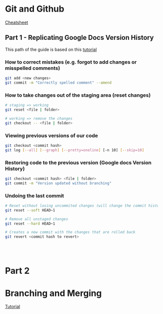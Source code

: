 # Git and Github

[Cheatsheet](https://supersimpledev.github.io/references/git-github-reference.pdf)

## Part 1 - Replicating Google Docs Version History

This path of the guide is based on this [tutorial](https://www.youtube.com/watch?v=hrTQipWp6co)

### How to correct mistakes (e.g. forgot to add changes or misspelled comments)

```bash
git add <new changes>
git commit -m "Correctly spelled comment" --amend
```

### How to take changes out of the staging area (reset changes)

```bash
# staging => working
git reset <file | folder>

# working => remove the changes
git checkout -- <file | folder>
```

### Viewing previous versions of our code

```bash
git checkout <commit hash>
git log [--all] [--graph] [--pretty=oneline] [-n 10] [--skip=10]
```

### Restoring code to the previous version (Google docs Version History)

```bash
git checkout <commit hash> <file | folder>
git commit -m "Version updated without branching"
```

### Undoing the last commit 

```bash
# Reset without losing uncommited changes (will change the commit history!)
git reset --soft HEAD~1

# Remove all unstaged changes
git reset --hard HEAD~1

# Creates a new commit with the changes that are rolled back 
git revert <commit hash to revert>
```

<br>
<br>

# Part 2




# Branching and Merging


[Tutorial](https://www.youtube.com/watch?v=Q1kHG842HoI)